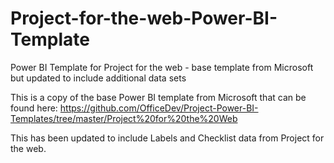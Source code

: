 # Project-for-the-web-Power-BI-Template
Power BI Template for Project for the web - base template from Microsoft but updated to include additional data sets

This is a copy of the base Power BI template from Microsoft that can be found here: https://github.com/OfficeDev/Project-Power-BI-Templates/tree/master/Project%20for%20the%20Web 

This has been updated to include Labels and Checklist data from Project for the web. 
